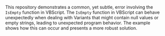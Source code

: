 This repository demonstrates a common, yet subtle, error involving the `IsEmpty` function in VBScript.  The `IsEmpty` function in VBScript can behave unexpectedly when dealing with Variants that might contain null values or empty strings, leading to unexpected program behavior. The example shows how this can occur and presents a more robust solution.